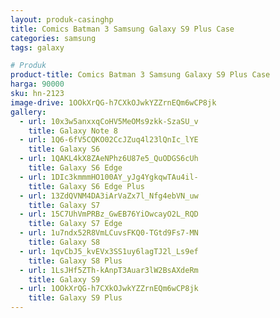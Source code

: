 ```yaml
---
layout: produk-casinghp
title: Comics Batman 3 Samsung Galaxy S9 Plus Case
categories: samsung
tags: galaxy

# Produk
product-title: Comics Batman 3 Samsung Galaxy S9 Plus Case
harga: 90000
sku: hn-2123
image-drive: 1OOkXrQG-h7CXkOJwkYZZrnEQm6wCP8jk
gallery:
  - url: 10x3w5anxxqCoHV5MeOMs9zkk-SzaSU_v
    title: Galaxy Note 8
  - url: 1Q6-6fV5CQKO02CcJZuq4l23lQnIc_lYE
    title: Galaxy S6
  - url: 1QAKL4kX8ZAeNPhz6U87e5_QuODGS6cUh
    title: Galaxy S6 Edge
  - url: 1DIc3kmmmHO100AY_yJg4YgkqwTAu4il-
    title: Galaxy S6 Edge Plus
  - url: 13ZdQVNM4DA3iArVaZx7l_Nfg4ebVN_uw
    title: Galaxy S7
  - url: 15C7UhVmPRBz_GwEB76YiOwcayO2L_RQD
    title: Galaxy S7 Edge
  - url: 1u7ndx52R8VmLCuvsFKQ0-TGtd9Fs7-MN
    title: Galaxy S8
  - url: 1qvCbJ5_kvEVx3SS1uy6lagTJ2l_Ls9ef
    title: Galaxy S8 Plus
  - url: 1LsJHf5ZTh-kAnpT3Auar3lW2BsAXdeRm
    title: Galaxy S9
  - url: 1OOkXrQG-h7CXkOJwkYZZrnEQm6wCP8jk
    title: Galaxy S9 Plus
---
```

